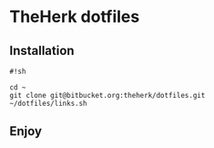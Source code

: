 TheHerk dotfiles
================

Installation
------------

```
#!sh

cd ~
git clone git@bitbucket.org:theherk/dotfiles.git
~/dotfiles/links.sh
```

Enjoy
---

